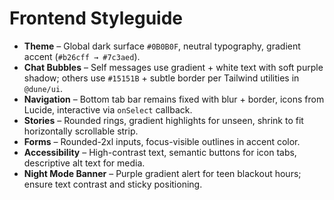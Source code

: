 # Frontend Styleguide

- **Theme** – Global dark surface `#0B0B0F`, neutral typography, gradient accent (`#b26cff → #7c3aed`).
- **Chat Bubbles** – Self messages use gradient + white text with soft purple shadow; others use `#15151B` + subtle border per Tailwind utilities in `@dune/ui`.
- **Navigation** – Bottom tab bar remains fixed with blur + border, icons from Lucide, interactive via `onSelect` callback.
- **Stories** – Rounded rings, gradient highlights for unseen, shrink to fit horizontally scrollable strip.
- **Forms** – Rounded-2xl inputs, focus-visible outlines in accent color.
- **Accessibility** – High-contrast text, semantic buttons for icon tabs, descriptive alt text for media.
- **Night Mode Banner** – Purple gradient alert for teen blackout hours; ensure text contrast and sticky positioning.
